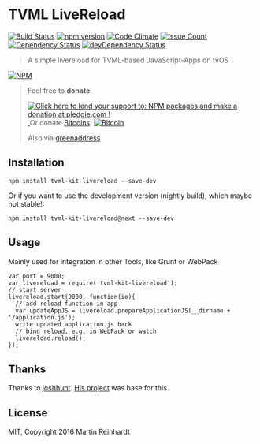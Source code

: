 # TVML LiveReload

[![Build Status](https://travis-ci.org/hypery2k/tvml-kit-livereload.svg?branch=master)](https://travis-ci.org/hypery2k/tvml-kit-livereload) [![npm version](https://badge.fury.io/js/tvml-kit-livereload.svg)](http://badge.fury.io/js/tvml-kit-livereload) [![Code Climate](https://codeclimate.com/github/hypery2k/tvml-kit-livereload/badges/gpa.svg)](https://codeclimate.com/github/hypery2k/tvml-kit-livereload) [![Issue Count](https://codeclimate.com/github/hypery2k/tvml-kit-livereload/badges/issue_count.svg)](https://codeclimate.com/github/hypery2k/tvml-kit-livereload) [![Dependency Status](https://david-dm.org/hypery2k/tvml-kit-livereload.svg)](https://david-dm.org/hypery2k/tvml-kit-livereload) [![devDependency Status](https://david-dm.org/hypery2k/tvml-kit-livereload/dev-status.svg)](https://david-dm.org/hypery2k/tvml-kit-livereload#info=devDependencies)

> A simple livereload for TVML-based JavaScript-Apps on tvOS

[![NPM](https://nodei.co/npm/tvml-kit-livereload.png?downloads=true&downloadRank=true&stars=true)](https://nodei.co/npm/tvml-kit-livereload/)

> Feel free to **donate**
>
> <a href='https://pledgie.com/campaigns/31915'><img alt='Click here to lend your support to: NPM packages and make a donation at pledgie.com !' src='https://pledgie.com/campaigns/31915.png?skin_name=chrome' border='0' ></a>
> <a target="_blank" href="https://www.paypal.com/cgi-bin/webscr?cmd=_s-xclick&hosted_button_id=JYG6LVEHB59TL">
> <img alt="" border="0" src="https://www.paypalobjects.com/de_DE/DE/i/btn/btn_donateCC_LG.gif"/>
> </img></a>
> Or donate [Bitcoins](bitcoin:3NKtxw1SRYgess5ev4Ri54GekoAgkR213D):
> [![Bitcoin](https://martinreinhardt-online.de/bitcoin.png)](bitcoin:3NKtxw1SRYgess5ev4Ri54GekoAgkR213D)
>
> Also via [greenaddress](https://greenaddress.it/pay/GA3ZPfh7As3Gc2oP6pQ1njxMij88u/)

## Installation

```
npm install tvml-kit-livereload --save-dev
```

Or if you want to use the development version (nightly build), which maybe not stable!:

```
npm install tvml-kit-livereload@next --save-dev
```

## Usage

Mainly used for integration in other Tools, like Grunt or WebPack

```
var port = 9000;
var livereload = require('tvml-kit-livereload');
// start server
livereload.start(9000, function(io){
  // add reload function in app
  var updateAppJS = livereload.prepareApplicationJS(__dirname + '/application.js');
  write updated application.js back
  // bind reload, e.g. in WebPack or watch
  livereload.reload();
});
```

## Thanks

Thanks to [joshhunt](https://github.com/joshhunt). [His project](https://github.com/joshhunt/tvos-au-vod) was base for this.

## License

MIT, Copyright 2016 Martin Reinhardt
